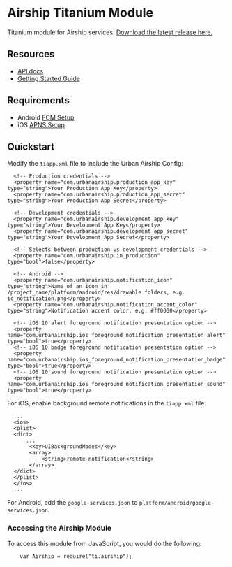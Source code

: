 # Airship Titanium Module

Titanium module for Airship services. [Download the latest release here.](https://github.com/urbanairship/titanium-module/releases/latest)

## Resources
 - [API docs](documentation/index.md)
 - [Getting Started Guide](https://docs.airship.com/platform/titanium/getting-started/)

## Requirements
 - Android [FCM Setup](https://docs.airship.com/platform/android/getting-started/#fcm-configure-airship-dashboard)
 - iOS [APNS Setup](https://docs.airship.com/platform/ios/getting-started/#apple-setup)


## Quickstart

Modify the `tiapp.xml` file to include the Urban Airship Config:

```
  <!-- Production credentials -->
  <property name="com.urbanairship.production_app_key" type="string">Your Production App Key</property>
  <property name="com.urbanairship.production_app_secret" type="string">Your Production App Secret</property>

  <!-- Development credentials -->
  <property name="com.urbanairship.development_app_key" type="string">Your Development App Key</property>
  <property name="com.urbanairship.development_app_secret" type="string">Your Development App Secret</property>

  <!-- Selects between production vs development credentials -->
  <property name="com.urbanairship.in_production" type="bool">false</property>

  <!-- Android -->
  <property name="com.urbanairship.notification_icon" type="string">Name of an icon in /project_name/platform/android/res/drawable folders, e.g. ic_notification.png</property>
  <property name="com.urbanairship.notification_accent_color" type="string">Notification accent color, e.g. #ff0000</property>

  <!-- iOS 10 alert foreground notification presentation option -->
  <property name="com.urbanairship.ios_foreground_notification_presentation_alert" type="bool">true</property>
  <!-- iOS 10 badge foreground notification presentation option -->
  <property name="com.urbanairship.ios_foreground_notification_presentation_badge" type="bool">true</property>
  <!-- iOS 10 sound foreground notification presentation option -->
  <property name="com.urbanairship.ios_foreground_notification_presentation_sound" type="bool">true</property>
```

For iOS, enable background remote notifications in the `tiapp.xml` file:

```
  ...
  <ios>
  <plist>
  <dict>
      ...
       <key>UIBackgroundModes</key>
       <array>
           <string>remote-notification</string>
       </array>
  </dict>
  </plist>
  </ios>
  ...
```

For Android, add the `google-services.json` to `platform/android/google-services.json`.

### Accessing the Airship Module

To access this module from JavaScript, you would do the following:

```
    var Airship = require("ti.airship");
```